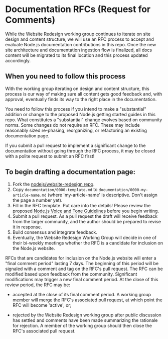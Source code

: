 # Documentation RFCs (Request for Comments)

While the Website Redesign working group continues to iterate on site design and content structure, we will use an RFC process to accept and evaluate Node.js documentation contributions in this repo. Once the new site architecture and documentation ingestion flow is finalized, all docs content will be migrated to its final location and this process updated accordingly.

## When you need to follow this process

With the working group iterating on design and content structure, this process is our way of making sure all content gets good feedback and, with approval, eventually finds its way to the right place in the documentation.

You need to follow this process if you intend to make a "substantial" addition or change to the proposed Node.js getting started guides in this repo. What constitutes a "substantial" change evolves based on community norms. Some changes do not require an RFC. These may include reasonably sized re-phasing, reorganizing, or refactoring an existing documentation page.

If you submit a pull request to implement a significant change to the documentation without going through the RFC process, it may be closed with a polite request to submit an RFC first!

## To begin drafting a documentation page:

 1. Fork the [nodejs/website-redesign repo](https://github.com/nodejs/website-redesign).
 2. Copy `documentation/0000-template.md` to `documentation/0000-my-article-name.md` (where 'my-article-name' is descriptive. Don't assign the page a number yet).
 3. Fill in the RFC template. Put care into the details! Please review the proposed [Node.js Voice and Tone Guidelines](https://github.com/nodejs/website-redesign/blob/master/style-guide/0001-voice-and-tone.md) before you begin writing.
 4. Submit a pull request. As a pull request the draft will receive feedback from the larger community, and the author should be prepared to revise it in response.
 5. Build consensus and integrate feedback.
 6. Eventually, the Website Redesign Working Group will decide in one of their bi-weekly meetings whether the RFC is a candidate for inclusion on the Node.js website.

RFCs that are candidates for inclusion on the Node.js website will enter a "final comment period" lasting 7 days. The beginning of this period will be signaled with a comment and tag on the RFC's pull request. The RFC can be modified based upon feedback from the community. Significant modifications may trigger a new final comment period. At the close of this review period, the RFC may be:

 * accepted at the close of its final comment period. A working group member will merge the RFC's associated pull request, at which point the RFC will become 'active', or;

 * rejected by the Website Redesign working group after public discussion has settled and comments have been made summarizing the rationale for rejection. A member of the working group should then close the RFC's associated pull request.

